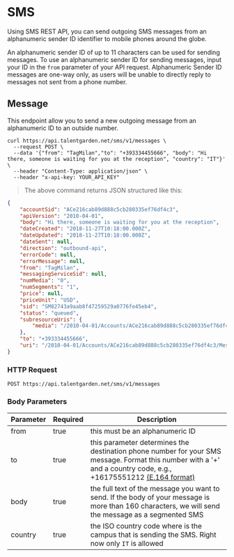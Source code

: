 # SMS
Using SMS REST API, you can send outgoing SMS messages from an alphanumeric sender ID identifier to mobile phones around the globe.

An alphanumeric sender ID of up to 11 characters can be used for sending messages. To use an alphanumeric sender ID for sending messages, input your ID in the `from` parameter of your API request.
Alphanumeric Sender ID messages are one-way only, as users will be unable to directly reply to messages not sent from a phone number.


## Message
This endpoint allow you to send a new outgoing message from an alphanumeric ID to an outside number.

```shell
curl https://api.talentgarden.net/sms/v1/messages \
  --request POST \
  --data '{"from": "TagMilan","to": "+393334455666", "body": "Hi there, someone is waiting for you at the reception", "country": "IT"}' \
  --header "Content-Type: application/json" \
  --header "x-api-key: YOUR_API_KEY"
```

> The above command returns JSON structured like this:

```json
{
	"accountSid": "ACe216cab89d888c5cb280335ef76df4c3",
	"apiVersion": "2010-04-01",
	"body": "Hi there, someone is waiting for you at the reception",
	"dateCreated": "2018-11-27T10:18:00.000Z",
	"dateUpdated": "2018-11-27T10:18:00.000Z",
	"dateSent": null,
	"direction": "outbound-api",
	"errorCode": null,
	"errorMessage": null,
	"from": "TagMilan",
	"messagingServiceSid": null,
	"numMedia": "0",
	"numSegments": "1",
	"price": null,
	"priceUnit": "USD",
	"sid": "SM82743a9aab8f47259529a0776fe45eb4",
	"status": "queued",
	"subresourceUris": {
		"media": "/2010-04-01/Accounts/ACe216cab89d888c5cb280335ef76df4c3/Messages/SM82743a9aab8f47259529a0776fe45eb4/Media.json"
	},
	"to": "+393334455666",
	"uri": "/2010-04-01/Accounts/ACe216cab89d888c5cb280335ef76df4c3/Messages/SM82743a9aab8f47259529a0776fe45eb4.json"
}
```

### HTTP Request

`POST https://api.talentgarden.net/sms/v1/messages`

### Body Parameters

Parameter | Required | Description
--------- | ------- | -----------
from | true | this must be an alphanumeric ID
to   | true | this parameter determines the destination phone number for your SMS message. Format this number with a '+' and a country code, e.g., +16175551212 <a href="https://en.wikipedia.org/wiki/List_of_country_calling_codes" target="_blank">(E.164 format)</a>
body | true | the full text of the message you want to send. If the body of your message is more than 160 characters, we will send the message as a segmented SMS
country | true | the ISO country code where is the campus that is sending the SMS. Right now only `IT` is allowed
